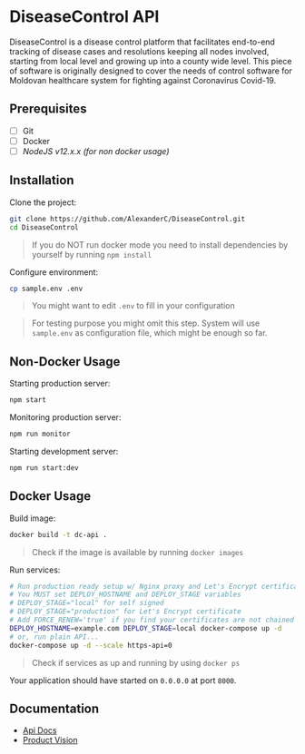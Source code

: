 DiseaseControl API
========

DiseaseControl is a disease control platform that facilitates end-to-end tracking of disease cases and resolutions keeping all nodes involved, starting from local level and growing up into a county wide level. This piece of software is originally designed to cover the needs of control software for Moldovan healthcare system for fighting against Coronavirus Covid-19. 

Prerequisites
-----------

- [ ] Git
- [ ] Docker
- [ ] *NodeJS v12.x.x (for non docker usage)*

Installation
---------

Clone the project:

```bash
git clone https://github.com/AlexanderC/DiseaseControl.git
cd DiseaseControl
```

> If you do NOT run docker mode you need to install dependencies by yourself by running `npm install`

Configure environment:

```bash
cp sample.env .env
```

> You might want to edit `.env` to fill in your configuration

> For testing purpose you might omit this step. System will use `sample.env` as configuration file, which might be enough so far.

Non-Docker Usage
--------

Starting production server:

```bash
npm start
```

Monitoring production server:

```bash
npm run monitor
```

Starting development server:

```bash
npm run start:dev
```

Docker Usage
-----------

Build image:

```bash
docker build -t dc-api .
```

> Check if the image is available by running `docker images`

Run services:

```bash
# Run production ready setup w/ Nginx proxy and Let's Encrypt certificate
# You MUST set DEPLOY_HOSTNAME and DEPLOY_STAGE variables
# DEPLOY_STAGE="local" for self signed
# DEPLOY_STAGE="production" for Let's Encrypt certificate
# Add FORCE_RENEW='true' if you find your certificates are not chained correctly
DEPLOY_HOSTNAME=example.com DEPLOY_STAGE=local docker-compose up -d
# or, run plain API...
docker-compose up -d --scale https-api=0
```

> Check if services as up and running by using `docker ps`

Your application should have started on `0.0.0.0` at port `8000`.

Documentation
--------

- [Api Docs](http://localhost:8000/)
- [Product Vision](https://docs.google.com/document/d/15XOLQsRgfhh7dy5_gKIxMTNreHUQNgU5r3dOybIkKrw/edit)
